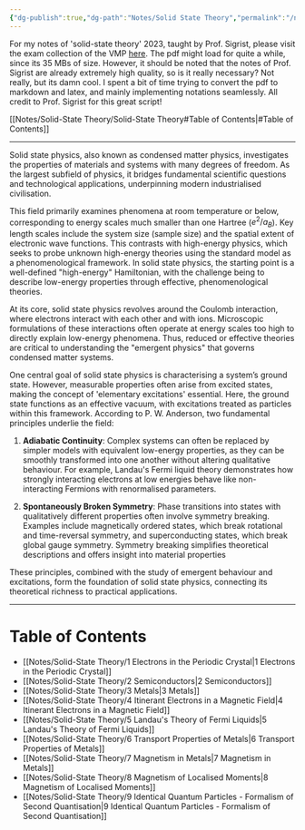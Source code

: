 ```yaml
---
{"dg-publish":true,"dg-path":"Notes/Solid State Theory","permalink":"/notes/solid-state-theory/","updated":"2025-01-28T21:19:49.252+01:00"}
---
```


For my notes of 'solid-state theory' 2023, taught by Prof. Sigrist, please visit the exam collection of the VMP [here](https://exams.vmp.ethz.ch/user/mkoeberlin/document/notes2023). The pdf might load for quite a while, since its 35 MBs of size. However, it should be noted that the notes of Prof. Sigrist are already extremely high quality, so is it really necessary? Not really, but its damn cool. I spent a bit of time trying to convert the pdf to markdown and latex, and mainly implementing notations seamlessly. All credit to Prof. Sigrist for this great script!

[[Notes/Solid-State Theory/Solid-State Theory#Table of Contents\|#Table of Contents]]

---

Solid state physics, also known as condensed matter physics, investigates the properties of materials and systems with many degrees of freedom. As the largest subfield of physics, it bridges fundamental scientific questions and technological applications, underpinning modern industrialised civilisation.

This field primarily examines phenomena at room temperature or below, corresponding to energy scales much smaller than one Hartree ($e^2 / a_B$). Key length scales include the system size (sample size) and the spatial extent of electronic wave functions. This contrasts with high-energy physics, which seeks to probe unknown high-energy theories using the standard model as a phenomenological framework. In solid state physics, the starting point is a well-defined "high-energy" Hamiltonian, with the challenge being to describe low-energy properties through effective, phenomenological theories.

At its core, solid state physics revolves around the Coulomb interaction, where electrons interact with each other and with ions. Microscopic formulations of these interactions often operate at energy scales too high to directly explain low-energy phenomena. Thus, reduced or effective theories are critical to understanding the "emergent physics" that governs condensed matter systems.

One central goal of solid state physics is characterising a system’s ground state. However, measurable properties often arise from excited states, making the concept of 'elementary excitations' essential. Here, the ground state functions as an effective vacuum, with excitations treated as particles within this framework. According to P. W. Anderson, two fundamental principles underlie the field:

1. **Adiabatic Continuity**: Complex systems can often be replaced by simpler models with equivalent low-energy properties, as they can be smoothly transformed into one another without altering qualitative behaviour. For example, Landau's Fermi liquid theory demonstrates how strongly interacting electrons at low energies behave like non-interacting Fermions with renormalised parameters.

2. **Spontaneously Broken Symmetry**: Phase transitions into states with qualitatively different properties often involve symmetry breaking. Examples include magnetically ordered states, which break rotational and time-reversal symmetry, and superconducting states, which break global gauge symmetry. Symmetry breaking simplifies theoretical descriptions and offers insight into material properties

These principles, combined with the study of emergent behaviour and excitations, form the foundation of solid state physics, connecting its theoretical richness to practical applications.

---
# Table of Contents

- [[Notes/Solid-State Theory/1 Electrons in the Periodic Crystal\|1 Electrons in the Periodic Crystal]]
- [[Notes/Solid-State Theory/2 Semiconductors\|2 Semiconductors]]
- [[Notes/Solid-State Theory/3 Metals\|3 Metals]]
- [[Notes/Solid-State Theory/4 Itinerant Electrons in a Magnetic Field\|4 Itinerant Electrons in a Magnetic Field]]
- [[Notes/Solid-State Theory/5 Landau's Theory of Fermi Liquids\|5 Landau's Theory of Fermi Liquids]]
- [[Notes/Solid-State Theory/6 Transport Properties of Metals\|6 Transport Properties of Metals]]
- [[Notes/Solid-State Theory/7 Magnetism in Metals\|7 Magnetism in Metals]]
- [[Notes/Solid-State Theory/8 Magnetism of Localised Moments\|8 Magnetism of Localised Moments]]
- [[Notes/Solid-State Theory/9 Identical Quantum Particles - Formalism of Second Quantisation\|9 Identical Quantum Particles - Formalism of Second Quantisation]]
